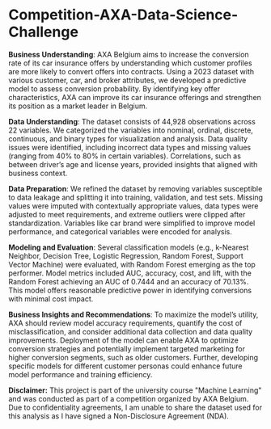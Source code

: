 # Competition-AXA-Data-Science-Challenge

**Business Understanding**: AXA Belgium aims to increase the conversion rate of its car insurance offers by understanding which customer profiles are more likely to convert offers into contracts. Using a 2023 dataset with various customer, car, and broker attributes, we developed a predictive model to assess conversion probability. By identifying key offer characteristics, AXA can improve its car insurance offerings and strengthen its position as a market leader in Belgium.

**Data Understanding**: The dataset consists of 44,928 observations across 22 variables. We categorized the variables into nominal, ordinal, discrete, continuous, and binary types for visualization and analysis. Data quality issues were identified, including incorrect data types and missing values (ranging from 40% to 80% in certain variables). Correlations, such as between driver’s age and license years, provided insights that aligned with business context. 

**Data Preparation**: We refined the dataset by removing variables susceptible to data leakage and splitting it into training, validation, and test sets. Missing values were imputed with contextually appropriate values, data types were adjusted to meet requirements, and extreme outliers were clipped after standardization. Variables like car brand were simplified to improve model performance, and categorical variables were encoded for analysis.

**Modeling and Evaluation**: Several classification models (e.g., k-Nearest Neighbor, Decision Tree, Logistic Regression, Random Forest, Support Vector Machine) were evaluated, with Random Forest emerging as the top performer. Model metrics included AUC, accuracy, cost, and lift, with the Random Forest achieving an AUC of 0.7444 and an accuracy of 70.13%. This model offers reasonable predictive power in identifying conversions with minimal cost impact.

**Business Insights and Recommendations**: To maximize the model’s utility, AXA should review model accuracy requirements, quantify the cost of misclassification, and consider additional data collection and data quality improvements. Deployment of the model can enable AXA to optimize conversion strategies and potentially implement targeted marketing for higher conversion segments, such as older customers. Further, developing specific models for different customer personas could enhance future model performance and training efficiency.

**Disclaimer:** This project is part of the university course "Machine Learning" and was conducted as part of a competition organized by AXA Belgium. Due to confidentiality agreements, I am unable to share the dataset used for this analysis as I have signed a Non-Disclosure Agreement (NDA).
